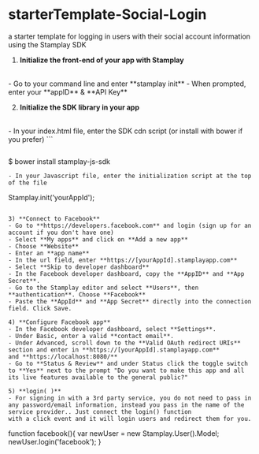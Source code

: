 # starterTemplate-Social-Login
a starter template for logging in users with their social account information using the Stamplay SDK

 1) **Initialize the front-end of your app with Stamplay**
 <br>
- Go to your command line and enter **stamplay init**
- When prompted, enter your **appID** & **API Key**

2) **Initialize the SDK library in your app**
<br>
- In your index.html file, enter the SDK cdn script (or install with bower if you prefer)
```
<script src="//drrjhlchpvi7e.cloudfront.net/libs/stamplay-js-sdk/1.3.1/stamplay.min.js"></script>

```
```
$ bower install stamplay-js-sdk
```
- In your Javascript file, enter the initialization script at the top of the file
```
Stamplay.init('yourAppId');
```

3) **Connect to Facebook**
- Go to **https://developers.facebook.com** and login (sign up for an account if you don't have one)
- Select **My apps** and click on **Add a new app**
- Choose **Website**
- Enter an **app name**
- In the url field, enter **https://[yourAppId].stamplayapp.com**
- Select **Skip to developer dashboard**
- In the Facebook developer dashboard, copy the **AppID** and **App Secret**.
- Go to the Stamplay editor and select **Users**, then **authentication**. Choose **Facebook**
- Paste the **AppId** and **App Secret** directly into the connection field. Click Save.

4) **Configure Facebook app**
- In the Facebook developer dashboard, select **Settings**.
- Under Basic, enter a valid **contact email**.
- Under Advanced, scroll down to the **Valid OAuth redirect URIs** section and enter in **https://[yourAppId].stamplayapp.com**
and **https://localhost:8080/**
- Go to **Status & Review** and under Status click the toggle switch to **Yes** next to the prompt "Do you want to make this app and all its live features available to the general public?"

5) **login( )**
- For signing in with a 3rd party service, you do not need to pass in any password/email information, instead you pass in the name of the service provider.. Just connect the login() function
with a click event and it will login users and redirect them for you. 
```
function facebook(){
	var newUser = new Stamplay.User().Model;
	newUser.login('facebook');
}
```
